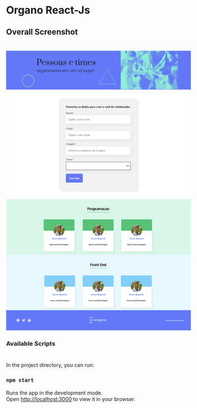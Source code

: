 # Organo React-Js

## Overall Screenshot
#
![](screenshot1.png)

### Available Scripts
#

In the project directory, you can run:

### `npm start`

Runs the app in the development mode.\
Open [http://localhost:3000](http://localhost:3000) to view it in your browser.
